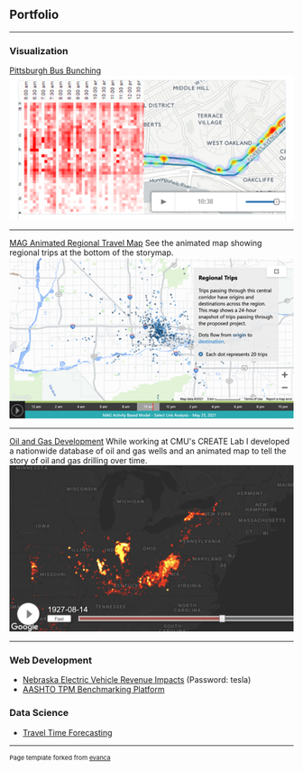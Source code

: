 ## Portfolio

---

### Visualization

[Pittsburgh Bus Bunching](/bus_bunching/)
<img src="images/bunching/bunching_thumbnail.png?raw=true"/>

---
[MAG Animated Regional Travel Map](https://storymaps.arcgis.com/stories/1121f240a00d45a3bd9d2a0e13549c8a)
See the animated map showing regional trips at the bottom of the storymap.
<img src="images/mag_animation_thumbnail.png?raw=true"/>

---
[Oil and Gas Development](https://markegge.github.io/wells/wells-multi.html)
While working at CMU's CREATE Lab I developed a nationwide database of oil and gas wells and an animated map to tell the story of oil and gas drilling over time.
<img src="images/wells_thumbnail.png?raw=true"/>

---

### Web Development

- [Nebraska Electric Vehicle Revenue Impacts](https://highstreet.shinyapps.io/ndot-ev-revenue/) (Password: tesla)
- [AASHTO TPM Benchmarking Platform](https://benchmarking.tpm-portal.com/)

### Data Science

- [Travel Time Forecasting](/pdf/travel_time_forecasting_whitepaper.pdf)


---
<p style="font-size:11px">Page template forked from <a href="https://github.com/evanca/quick-portfolio">evanca</a></p>
<!-- Remove above link if you don't want to attibute -->
